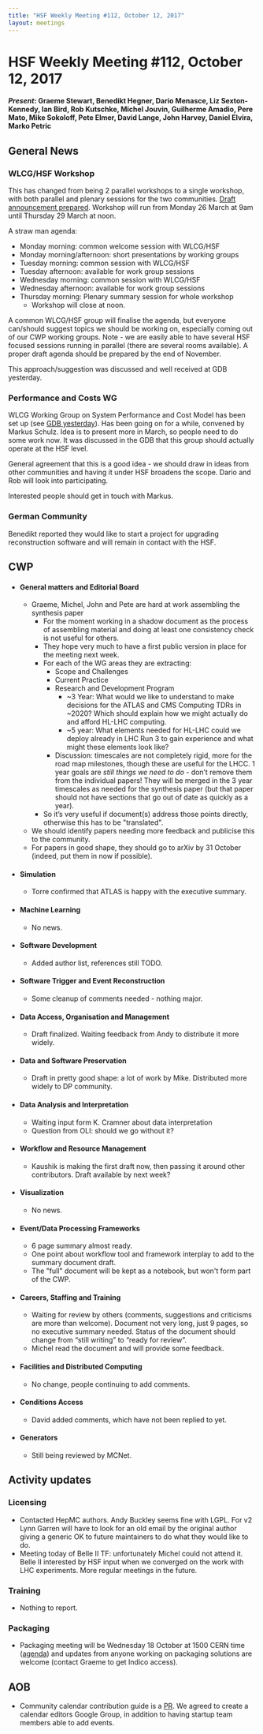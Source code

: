 ```yaml
---
title: "HSF Weekly Meeting #112, October 12, 2017"
layout: meetings
---
```


# HSF Weekly Meeting #112, October 12, 2017

#### *Present*: Graeme Stewart, Benedikt Hegner, Dario Menasce, Liz Sexton-Kennedy, Ian Bird, Rob Kutschke, Michel Jouvin, Guilherme Amadio, Pere Mato, Mike Sokoloff, Pete Elmer, David Lange, John Harvey, Daniel Elvira, Marko Petric

## General News

### WLCG/HSF Workshop

This has changed from being 2 parallel workshops to a single workshop, with both parallel and plenary sessions for the two communities. [Draft announcement prepared](https://docs.google.com/document/d/18dDKX11gWxDCEb9lagWj9BSlMGAUUHLYUOBuSxYroMo/edit?usp=sharing). Workshop will run from Monday 26 March at 9am until Thursday 29 March at noon.

A straw man agenda:

- Monday morning: common welcome session with WLCG/HSF
- Monday morning/afternoon: short presentations by working groups
- Tuesday morning: common session with WLCG/HSF
- Tuesday afternoon: available for work group sessions
- Wednesday morning: common session with WLCG/HSF
- Wednesday afternoon: available for work group sessions
- Thursday morning: Plenary summary session for whole workshop
    - Workshop will close at noon.

A common WLCG/HSF group will finalise the agenda, but everyone can/should suggest topics we should be working on, especially coming out of our CWP working groups. Note - we are easily able to have several HSF focused sessions running in parallel (there are several rooms available). A proper draft agenda should be prepared by the end of November.

This approach/suggestion was discussed and well received at GDB yesterday.

### Performance and Costs WG

WLCG Working Group on System Performance and Cost Model has been set up (see [GDB yesterday](https://indico.cern.ch/event/578991/)). Has been going on for a while, convened by Markus Schulz. Idea is to present more in March, so people need to do some work now. It was discussed in the GDB that this group should actually operate at the HSF level. 

General agreement that this is a good idea - we should draw in ideas from other communities and having it under HSF broadens the scope. Dario and Rob will look into participating.

Interested people should get in touch with Markus.

### German Community

Benedikt reported they would like to start a project for upgrading reconstruction software and will remain in contact with the HSF.

## CWP

- #### General matters and Editorial Board
    - Graeme, Michel, John and Pete are hard at work assembling the synthesis paper
        - For the moment working in a shadow document as the process of assembling material and doing at least one consistency check is not useful for others.
        - They hope very much to have a first public version in place for the meeting next week.
        - For each of the WG areas they are extracting:
            - Scope and Challenges
            - Current Practice
            - Research and Development Program
              - ~3 Year: What would we like to understand to make decisions for the ATLAS and CMS Computing TDRs in ~2020? Which should explain how we might actually do and afford HL-LHC computing.
              - ~5 year: What elements needed for HL-LHC could we deploy already in LHC Run 3 to gain experience and what might these elements look like?
            - Discussion: timescales are not completely rigid, more for the road map milestones, though these are useful for the LHCC. 1 year goals are *still things we need to do* - don’t remove them from the individual papers! They will be merged in the 3 year timescales as needed for the synthesis paper (but that paper should not have sections that go out of date as quickly as a year).
        - So it’s very useful if document(s) address those points directly, otherwise this has to be "translated".
    - We should identify papers needing more feedback and publicise this to the community.
    - For papers in good shape, they should go to arXiv by 31 October (indeed, put them in now if possible).

-   #### Simulation
    - Torre confirmed that ATLAS is happy with the executive summary.

-   #### Machine Learning
    - No news.

-   #### Software Development
    - Added author list, references still TODO.

-   #### Software Trigger and Event Reconstruction
    - Some cleanup of comments needed - nothing major.

-   #### Data Access, Organisation and Management
    - Draft finalized. Waiting feedback from Andy to distribute it more widely.

-   #### Data and Software Preservation
    - Draft in pretty good shape: a lot of work by Mike. Distributed more widely to DP community.

-   #### Data Analysis and Interpretation
    - Waiting input form K. Cramner about data interpretation
    - Question from OLI: should we go without it?

-   #### Workflow and Resource Management
    - Kaushik is making the first draft now, then passing it around other contributors. Draft available by next week?

-   #### Visualization
    - No news.

-   #### Event/Data Processing Frameworks
    - 6 page summary almost ready.
    - One point about workflow tool and framework interplay to add to the summary document draft.
    - The "full" document will be kept as a notebook, but won't form part of the CWP.

-   #### Careers, Staffing and Training
    - Waiting for review by others (comments, suggestions and criticisms are more than welcome). Document not very long, just 9 pages, so no executive summary needed. Status of the document should change from “still writing” to “ready for review”.
    - Michel read the document and will provide some feedback.

-   #### Facilities and Distributed Computing
    - No change, people continuing to add comments.

-   #### Conditions Access
    - David added comments, which have not been replied to yet.

-   #### Generators
    - Still being reviewed by MCNet.


## Activity updates

### Licensing
  - Contacted HepMC authors. Andy Buckley seems fine with LGPL. For v2 Lynn Garren will have to look for an old email by the original author giving a generic OK to future maintainers to do what they would like to do.
  - Meeting today of Belle II TF: unfortunately Michel could not attend it. Belle II interested by HSF input when we converged on the work with LHC experiments. More regular meetings in the future.

### Training
- Nothing to report.

### Packaging
- Packaging meeting will be Wednesday 18 October at 1500 CERN time ([agenda](https://indico.cern.ch/event/672745/)) and updates from anyone working on packaging solutions are welcome (contact Graeme to get Indico access).
    
## AOB
- Community calendar contribution guide is a [PR](https://github.com/HSF/hsf.github.io/pull/166). We agreed to create a calendar editors Google Group, in addition to having startup team members able to add events.
